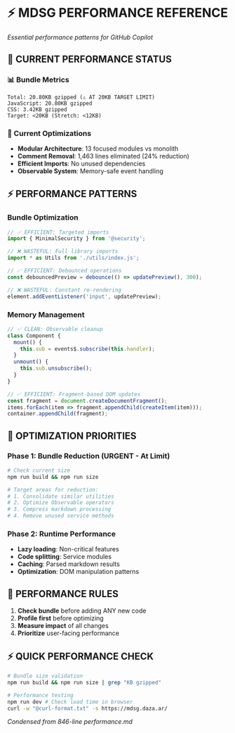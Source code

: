 # ⚡ MDSG PERFORMANCE REFERENCE

_Essential performance patterns for GitHub Copilot_

## 🎯 **CURRENT PERFORMANCE STATUS**

### **📊 Bundle Metrics**

```
Total: 20.80KB gzipped (⚠️ AT 20KB TARGET LIMIT)
JavaScript: 20.80KB gzipped
CSS: 3.42KB gzipped
Target: <20KB (Stretch: <12KB)
```

### **🚀 Current Optimizations**

- **Modular Architecture**: 13 focused modules vs monolith
- **Comment Removal**: 1,463 lines eliminated (24% reduction)
- **Efficient Imports**: No unused dependencies
- **Observable System**: Memory-safe event handling

## ⚡ **PERFORMANCE PATTERNS**

### **Bundle Optimization**

```javascript
// ✅ EFFICIENT: Targeted imports
import { MinimalSecurity } from '@security';

// ❌ WASTEFUL: Full library imports
import * as Utils from './utils/index.js';

// ✅ EFFICIENT: Debounced operations
const debouncedPreview = debounce(() => updatePreview(), 300);

// ❌ WASTEFUL: Constant re-rendering
element.addEventListener('input', updatePreview);
```

### **Memory Management**

```javascript
// ✅ CLEAN: Observable cleanup
class Component {
  mount() {
    this.sub = events$.subscribe(this.handler);
  }
  unmount() {
    this.sub.unsubscribe();
  }
}

// ✅ EFFICIENT: Fragment-based DOM updates
const fragment = document.createDocumentFragment();
items.forEach(item => fragment.appendChild(createItem(item)));
container.appendChild(fragment);
```

## 🎯 **OPTIMIZATION PRIORITIES**

### **Phase 1: Bundle Reduction** (URGENT - At Limit)

```bash
# Check current size
npm run build && npm run size

# Target areas for reduction:
# 1. Consolidate similar utilities
# 2. Optimize Observable operators
# 3. Compress markdown processing
# 4. Remove unused service methods
```

### **Phase 2: Runtime Performance**

- **Lazy loading**: Non-critical features
- **Code splitting**: Service modules
- **Caching**: Parsed markdown results
- **Optimization**: DOM manipulation patterns

## 🚨 **PERFORMANCE RULES**

1. **Check bundle** before adding ANY new code
2. **Profile first** before optimizing
3. **Measure impact** of all changes
4. **Prioritize** user-facing performance

## ⚡ **QUICK PERFORMANCE CHECK**

```bash
# Bundle size validation
npm run build && npm run size | grep "KB gzipped"

# Performance testing
npm run dev # Check load time in browser
curl -w "@curl-format.txt" -s https://mdsg.daza.ar/
```

_Condensed from 846-line performance.md_
